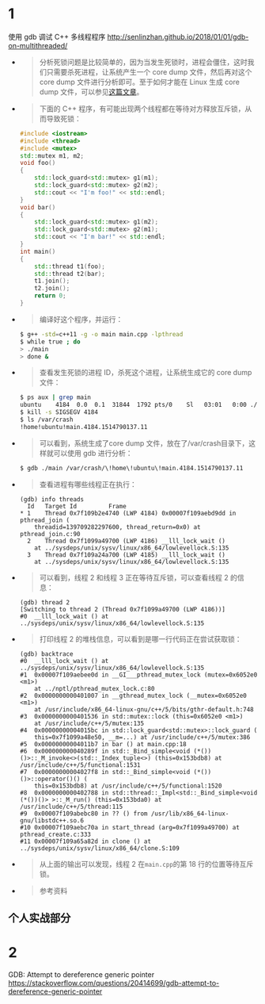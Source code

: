 
# 1

使用 gdb 调试 C++ 多线程程序 http://senlinzhan.github.io/2018/01/01/gdb-on-multithreaded/
- > 分析死锁问题是比较简单的，因为当发生死锁时，进程会僵住，这时我们只需要杀死进程，让系统产生一个 core dump 文件，然后再对这个 core dump 文件进行分析即可。至于如何才能在 Linux 生成 core dump 文件，可以参见[这篇文章](http://senlinzhan.github.io/2017/12/31/coredump/)。
- > 下面的 C++ 程序，有可能出现两个线程都在等待对方释放互斥锁，从而导致死锁：
  ```cpp
  #include <iostream>
  #include <thread>
  #include <mutex>
  std::mutex m1, m2;
  void foo()
  {
      std::lock_guard<std::mutex> g1(m1);
      std::lock_guard<std::mutex> g2(m2);
      std::cout << "I'm foo!" << std::endl;
  }
  void bar()
  {
      std::lock_guard<std::mutex> g1(m2);
      std::lock_guard<std::mutex> g2(m1);
      std::cout << "I'm bar!" << std::endl;
  }
  int main()
  {
      std::thread t1(foo);
      std::thread t2(bar);
      t1.join();
      t2.join();
      return 0;
  }
  ```
- > 编译好这个程序，并运行：
  ```sh
  $ g++ -std=c++11 -g -o main main.cpp -lpthread
  $ while true ; do
  > ./main 
  > done &
  ```
- > 查看发生死锁的进程 ID，杀死这个进程，让系统生成它的 core dump 文件：
  ```sh
  $ ps aux | grep main
  ubuntu    4184  0.0  0.1  31844  1792 pts/0    Sl   03:01   0:00 ./main
  $ kill -s SIGSEGV 4184
  $ ls /var/crash
  !home!ubuntu!main.4184.1514790137.11
  ```
- > 可以看到，系统生成了core dump 文件，放在了/var/crash目录下，这样就可以使用 gdb 进行分析：
  ```sh
  $ gdb ./main /var/crash/\!home\!ubuntu\!main.4184.1514790137.11
  ```
- > 查看进程有哪些线程正在执行：
  ```console
  (gdb) info threads
    Id   Target Id         Frame
  * 1    Thread 0x7f109b2e4740 (LWP 4184) 0x00007f109aebd9dd in pthread_join (
      threadid=139709282297600, thread_return=0x0) at pthread_join.c:90
    2    Thread 0x7f1099a49700 (LWP 4186) __lll_lock_wait ()
      at ../sysdeps/unix/sysv/linux/x86_64/lowlevellock.S:135
    3    Thread 0x7f109a24a700 (LWP 4185) __lll_lock_wait ()
      at ../sysdeps/unix/sysv/linux/x86_64/lowlevellock.S:135
  ```
- > 可以看到，线程 2 和线程 3 正在等待互斥锁，可以查看线程 2 的信息：
  ```console
  (gdb) thread 2
  [Switching to thread 2 (Thread 0x7f1099a49700 (LWP 4186))]
  #0  __lll_lock_wait () at ../sysdeps/unix/sysv/linux/x86_64/lowlevellock.S:135
  ```
- > 打印线程 2 的堆栈信息，可以看到是哪一行代码正在尝试获取锁：
  ```console
  (gdb) backtrace
  #0  __lll_lock_wait () at ../sysdeps/unix/sysv/linux/x86_64/lowlevellock.S:135
  #1  0x00007f109aebee0d in __GI___pthread_mutex_lock (mutex=0x6052e0 <m1>)
      at ../nptl/pthread_mutex_lock.c:80
  #2  0x0000000000401007 in __gthread_mutex_lock (__mutex=0x6052e0 <m1>)
      at /usr/include/x86_64-linux-gnu/c++/5/bits/gthr-default.h:748
  #3  0x0000000000401536 in std::mutex::lock (this=0x6052e0 <m1>)
      at /usr/include/c++/5/mutex:135
  #4  0x00000000004015bc in std::lock_guard<std::mutex>::lock_guard (
      this=0x7f1099a48e50, __m=...) at /usr/include/c++/5/mutex:386
  #5  0x00000000004011b7 in bar () at main.cpp:18
  #6  0x000000000040289f in std::_Bind_simple<void (*())()>::_M_invoke<>(std::_Index_tuple<>) (this=0x153bdb8) at /usr/include/c++/5/functional:1531
  #7  0x00000000004027f8 in std::_Bind_simple<void (*())()>::operator()() (
      this=0x153bdb8) at /usr/include/c++/5/functional:1520
  #8  0x0000000000402788 in std::thread::_Impl<std::_Bind_simple<void (*())()> >::_M_run() (this=0x153bda0) at /usr/include/c++/5/thread:115
  #9  0x00007f109abebc80 in ?? () from /usr/lib/x86_64-linux-gnu/libstdc++.so.6
  #10 0x00007f109aebc70a in start_thread (arg=0x7f1099a49700) at pthread_create.c:333
  #11 0x00007f109a65a82d in clone () at ../sysdeps/unix/sysv/linux/x86_64/clone.S:109
  ```
- > 从上面的输出可以发现，线程 2 在`main.cpp`的第 18 行的位置等待互斥锁。
- > 参考资料

## 个人实战部分

# 2

GDB: Attempt to dereference generic pointer https://stackoverflow.com/questions/20414699/gdb-attempt-to-dereference-generic-pointer
